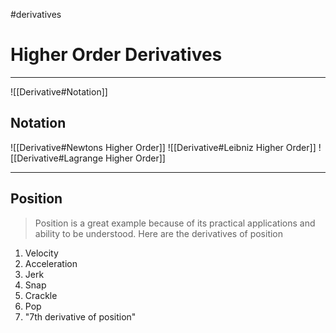 #derivatives 
# Higher Order Derivatives
---
![[Derivative#Notation]]
## Notation
![[Derivative#Newtons Higher Order]]
![[Derivative#Leibniz Higher Order]]
![[Derivative#Lagrange Higher Order]]

---

## Position
> Position is a great example because of its practical applications and ability to be understood. Here are the derivatives of position

1. Velocity
2. Acceleration
3. Jerk
4. Snap
5. Crackle
6. Pop
7. "7th derivative of position"
